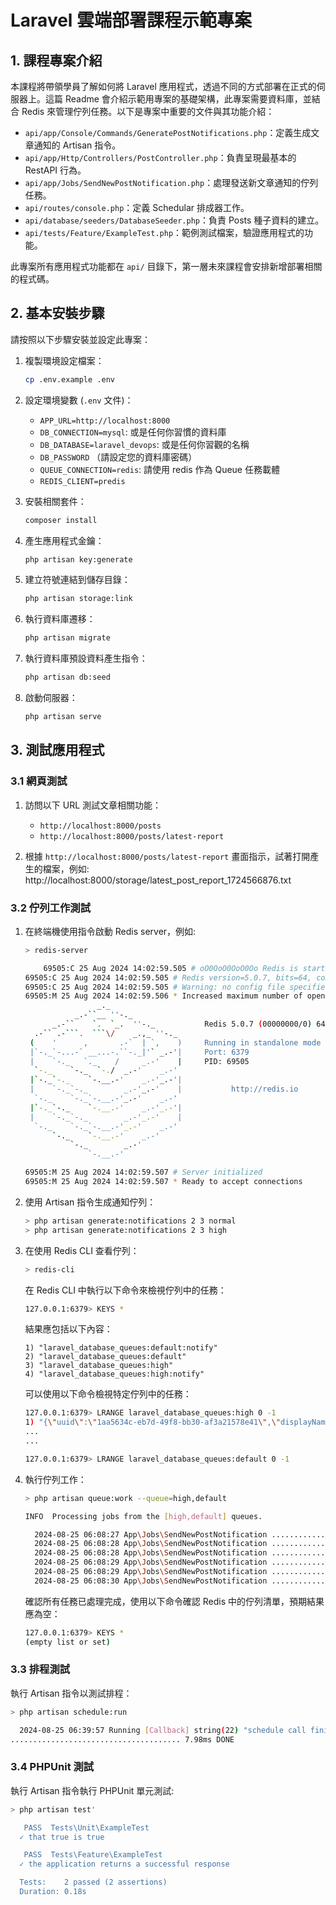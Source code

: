# Laravel 雲端部署課程示範專案

## 1. 課程專案介紹

本課程將帶領學員了解如何將 Laravel 應用程式，透過不同的方式部署在正式的伺服器上。這篇 Readme 會介紹示範用專案的基礎架構，此專案需要資料庫，並結合 Redis 來管理佇列任務。以下是專案中重要的文件與其功能介紹：

- `api/app/Console/Commands/GeneratePostNotifications.php`：定義生成文章通知的 Artisan 指令。
- `api/app/Http/Controllers/PostController.php`：負責呈現最基本的 RestAPI 行為。
- `api/app/Jobs/SendNewPostNotification.php`：處理發送新文章通知的佇列任務。
- `api/routes/console.php`：定義 Schedular 排成器工作。
- `api/database/seeders/DatabaseSeeder.php`：負責 Posts 種子資料的建立。
- `api/tests/Feature/ExampleTest.php`：範例測試檔案，驗證應用程式的功能。


此專案所有應用程式功能都在 `api/` 目錄下，第一層未來課程會安排新增部署相關的程式碼。

## 2. 基本安裝步驟

請按照以下步驟安裝並設定此專案：

1. 複製環境設定檔案：
    ```bash
    cp .env.example .env
    ```

2. 設定環境變數 (`.env` 文件)：
    - `APP_URL=http://localhost:8000`
    - `DB_CONNECTION=mysql`: 或是任何你習慣的資料庫
    - `DB_DATABASE=laravel_devops`: 或是任何你習觀的名稱
    - `DB_PASSWORD` （請設定您的資料庫密碼）
    - `QUEUE_CONNECTION=redis`: 請使用 redis 作為 Queue 任務載體
    - `REDIS_CLIENT=predis`

3. 安裝相關套件：
    ```bash
    composer install
    ```

4. 產生應用程式金鑰：
    ```bash
    php artisan key:generate
    ```

5. 建立符號連結到儲存目錄：
    ```bash
    php artisan storage:link
    ```

6. 執行資料庫遷移：
    ```bash
    php artisan migrate
    ```

7. 執行資料庫預設資料產生指令：
    ```bash
    php artisan db:seed
    ```

8. 啟動伺服器：
    ```bash
    php artisan serve
    ```

## 3. 測試應用程式

### 3.1 網頁測試

1. 訪問以下 URL 測試文章相關功能：
    - `http://localhost:8000/posts`
    - `http://localhost:8000/posts/latest-report`

2. 根據 `http://localhost:8000/posts/latest-report` 畫面指示，試著打開產生的檔案，例如: http://localhost:8000/storage/latest_post_report_1724566876.txt

### 3.2 佇列工作測試

1. 在終端機使用指令啟動 Redis server，例如:
    ```bash
    > redis-server
    
        69505:C 25 Aug 2024 14:02:59.505 # oO0OoO0OoO0Oo Redis is starting oO0OoO0OoO0Oo
    69505:C 25 Aug 2024 14:02:59.505 # Redis version=5.0.7, bits=64, commit=00000000, modified=0, pid=69505, just started
    69505:C 25 Aug 2024 14:02:59.505 # Warning: no config file specified, using the default config. In order to specify a config file use redis-server /path/to/redis.conf
    69505:M 25 Aug 2024 14:02:59.506 * Increased maximum number of open files to 10032 (it was originally set to 256).
                    _._
               _.-``__ ''-._
          _.-``    `.  `_.  ''-._           Redis 5.0.7 (00000000/0) 64 bit
      .-`` .-```.  ```\/    _.,_ ''-._
     (    '      ,       .-`  | `,    )     Running in standalone mode
     |`-._`-...-` __...-.``-._|'` _.-'|     Port: 6379
     |    `-._   `._    /     _.-'    |     PID: 69505
      `-._    `-._  `-./  _.-'    _.-'
     |`-._`-._    `-.__.-'    _.-'_.-'|
     |    `-._`-._        _.-'_.-'    |           http://redis.io
      `-._    `-._`-.__.-'_.-'    _.-'
     |`-._`-._    `-.__.-'    _.-'_.-'|
     |    `-._`-._        _.-'_.-'    |
      `-._    `-._`-.__.-'_.-'    _.-'
          `-._    `-.__.-'    _.-'
              `-._        _.-'
                  `-.__.-'

    69505:M 25 Aug 2024 14:02:59.507 # Server initialized
    69505:M 25 Aug 2024 14:02:59.507 * Ready to accept connections

    ```


2. 使用 Artisan 指令生成通知佇列：
    ```bash
    > php artisan generate:notifications 2 3 normal
    > php artisan generate:notifications 2 3 high
    ```

3. 在使用 Redis CLI 查看佇列：
    ```bash
    > redis-cli
    ```

    在 Redis CLI 中執行以下命令來檢視佇列中的任務：
    ```bash
    127.0.0.1:6379> KEYS *
    ```

    結果應包括以下內容：
    ```
    1) "laravel_database_queues:default:notify"
    2) "laravel_database_queues:default"
    3) "laravel_database_queues:high"
    4) "laravel_database_queues:high:notify"
    ```

    可以使用以下命令檢視特定佇列中的任務：
    ```bash
    127.0.0.1:6379> LRANGE laravel_database_queues:high 0 -1
    1) "{\"uuid\":\"1aa5634c-eb7d-49f8-bb30-af3a21578e41\",\"displayName\":\"App\\\\Jobs\\\\SendNewPostNotification\",\"job\":\"Illuminate\\\\Queue\\\\CallQueuedHandler@call\",\"maxTries\":null,\"maxExceptions\":null,\"failOnTimeout\":false,\"backoff\":null,\"timeout\":null,\"retryUntil\":null,\"data\":{\"commandName\":\"App\\\\Jobs\\\\SendNewPostNotification\",\"command\":\"O:32:\\\"App\\\\Jobs\\\\SendNewPostNotification\\\":1:{s:5:\\\"queue\\\";s:4:\\\"high\\\";}\"},\"id\":\"DAoJUTCyKNmwRiglIUxdITHKP0tVZvzy\",\"attempts\":0}"
    ...
    ...
    
    127.0.0.1:6379> LRANGE laravel_database_queues:default 0 -1
    ```

4. 執行佇列工作：
    ```bash
    > php artisan queue:work --queue=high,default
    
    INFO  Processing jobs from the [high,default] queues.  

      2024-08-25 06:08:27 App\Jobs\SendNewPostNotification ........................... RUNNING
      2024-08-25 06:08:28 App\Jobs\SendNewPostNotification ........................... 1s DONE
      2024-08-25 06:08:28 App\Jobs\SendNewPostNotification ........................... RUNNING
      2024-08-25 06:08:29 App\Jobs\SendNewPostNotification ........................... 1s DONE
      2024-08-25 06:08:29 App\Jobs\SendNewPostNotification ........................... RUNNING
      2024-08-25 06:08:30 App\Jobs\SendNewPostNotification ........................... 1s DONE
    ```

    確認所有任務已處理完成，使用以下命令確認 Redis 中的佇列清單，預期結果應為空：
    ```bash
    127.0.0.1:6379> KEYS *
    (empty list or set)
    ```


### 3.3 排程測試

執行 Artisan 指令以測試排程：
```bash
> php artisan schedule:run

  2024-08-25 06:39:57 Running [Callback] string(22) "schedule call finished"
...................................... 7.98ms DONE
```


### 3.4 PHPUnit 測試
執行 Artisan 指令執行 PHPUnit 單元測試:
```bash
> php artisan test'

   PASS  Tests\Unit\ExampleTest
  ✓ that true is true

   PASS  Tests\Feature\ExampleTest
  ✓ the application returns a successful response                                     0.11s  

  Tests:    2 passed (2 assertions)
  Duration: 0.18s
```